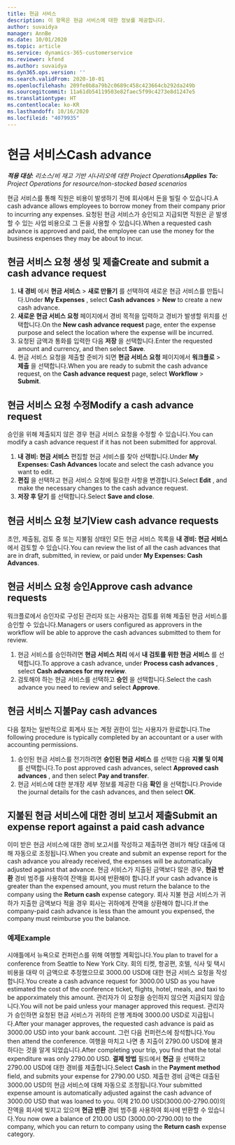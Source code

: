 ```yaml
---
title: 현금 서비스
description: 이 항목은 현금 서비스에 대한 정보를 제공합니다.
author: suvaidya
manager: AnnBe
ms.date: 10/01/2020
ms.topic: article
ms.service: dynamics-365-customerservice
ms.reviewer: kfend
ms.author: suvaidya
ms.dyn365.ops.version: ''
ms.search.validFrom: 2020-10-01
ms.openlocfilehash: 209fe0b8a79b2c0689c458c423664cb292da249b
ms.sourcegitcommit: 11a61db54119503e82faec5f99c4273e8d1247e5
ms.translationtype: HT
ms.contentlocale: ko-KR
ms.lasthandoff: 10/16/2020
ms.locfileid: "4079935"
---
```

# <a name="cash-advance"></a><span data-ttu-id="e2dfe-103">현금 서비스</span><span class="sxs-lookup"><span data-stu-id="e2dfe-103">Cash advance</span></span>

<span data-ttu-id="e2dfe-104">_**적용 대상:** 리소스/비 재고 기반 시나리오에 대한 Project Operations_</span><span class="sxs-lookup"><span data-stu-id="e2dfe-104">_**Applies To:** Project Operations for resource/non-stocked based scenarios_</span></span>

<span data-ttu-id="e2dfe-105">현금 서비스를 통해 직원은 비용이 발생하기 전에 회사에서 돈을 빌릴 수 있습니다.</span><span class="sxs-lookup"><span data-stu-id="e2dfe-105">A cash advance allows employees to borrow money from their company prior to incurring any expenses.</span></span> <span data-ttu-id="e2dfe-106">요청된 현금 서비스가 승인되고 지급되면 직원은 곧 발생할 수 있는 사업 비용으로 그 돈을 사용할 수 있습니다.</span><span class="sxs-lookup"><span data-stu-id="e2dfe-106">When a requested cash advance is approved and paid, the employee can use the money for the business expenses they may be about to incur.</span></span> 

## <a name="create-and-submit-a-cash-advance-request"></a><span data-ttu-id="e2dfe-107">현금 서비스 요청 생성 및 제출</span><span class="sxs-lookup"><span data-stu-id="e2dfe-107">Create and submit a cash advance request</span></span>

1. <span data-ttu-id="e2dfe-108">**내 경비** 에서 **현금 서비스** > **새로 만들기** 를 선택하여 새로운 현금 서비스를 만듭니다.</span><span class="sxs-lookup"><span data-stu-id="e2dfe-108">Under **My Expenses** , select **Cash advances** > **New** to create a new cash advance.</span></span> 
2. <span data-ttu-id="e2dfe-109">**새로운 현금 서비스 요청** 페이지에서 경비 목적을 입력하고 경비가 발생할 위치를 선택합니다.</span><span class="sxs-lookup"><span data-stu-id="e2dfe-109">On the **New cash advance request** page, enter the expense purpose and select the location where the expense will be incurred.</span></span>
3. <span data-ttu-id="e2dfe-110">요청된 금액과 통화를 입력한 다음 **저장** 을 선택합니다.</span><span class="sxs-lookup"><span data-stu-id="e2dfe-110">Enter the requested amount and currency, and then select **Save**.</span></span> 
4. <span data-ttu-id="e2dfe-111">현금 서비스 요청을 제출할 준비가 되면 **현금 서비스 요청** 페이지에서 **워크플로** > **제출** 을 선택합니다.</span><span class="sxs-lookup"><span data-stu-id="e2dfe-111">When you are ready to submit the cash advance request, on the **Cash advance request** page, select **Workflow** > **Submit**.</span></span>

## <a name="modify-a-cash-advance-request"></a><span data-ttu-id="e2dfe-112">현금 서비스 요청 수정</span><span class="sxs-lookup"><span data-stu-id="e2dfe-112">Modify a cash advance request</span></span>

<span data-ttu-id="e2dfe-113">승인을 위해 제출되지 않은 경우 현금 서비스 요청을 수정할 수 있습니다.</span><span class="sxs-lookup"><span data-stu-id="e2dfe-113">You can modify a cash advance request if it has not been submitted for approval.</span></span>

1. <span data-ttu-id="e2dfe-114">**내 경비: 현금 서비스** 편집할 현금 서비스를 찾아 선택합니다.</span><span class="sxs-lookup"><span data-stu-id="e2dfe-114">Under **My Expenses: Cash Advances** locate and select the cash advance you want to edit.</span></span>
2. <span data-ttu-id="e2dfe-115">**편집** 을 선택하고 현금 서비스 요청에 필요한 사항을 변경합니다.</span><span class="sxs-lookup"><span data-stu-id="e2dfe-115">Select **Edit** , and make the necessary changes to the cash advance request.</span></span> 
3. <span data-ttu-id="e2dfe-116">**저장 후 닫기** 를 선택합니다.</span><span class="sxs-lookup"><span data-stu-id="e2dfe-116">Select **Save and close**.</span></span>


## <a name="view-cash-advance-requests"></a><span data-ttu-id="e2dfe-117">현금 서비스 요청 보기</span><span class="sxs-lookup"><span data-stu-id="e2dfe-117">View cash advance requests</span></span>
<span data-ttu-id="e2dfe-118">초안, 제출됨, 검토 중 또는 지불됨 상태인 모든 현금 서비스 목록을 **내 경비: 현금 서비스** 에서 검토할 수 있습니다.</span><span class="sxs-lookup"><span data-stu-id="e2dfe-118">You can review the list of all the cash advances that are in draft, submitted, in review, or paid under **My Expenses: Cash Advances**.</span></span> 

## <a name="approve-cash-advance-requests"></a><span data-ttu-id="e2dfe-119">현금 서비스 요청 승인</span><span class="sxs-lookup"><span data-stu-id="e2dfe-119">Approve cash advance requests</span></span>

<span data-ttu-id="e2dfe-120">워크플로에서 승인자로 구성된 관리자 또는 사용자는 검토를 위해 제출된 현금 서비스를 승인할 수 있습니다.</span><span class="sxs-lookup"><span data-stu-id="e2dfe-120">Managers or users configured as approvers in the workflow will be able to approve the cash advances submitted to them for review.</span></span> 

1. <span data-ttu-id="e2dfe-121">현금 서비스를 승인하려면 **현금 서비스 처리** 에서 **내 검토를 위한 현금 서비스** 를 선택합니다.</span><span class="sxs-lookup"><span data-stu-id="e2dfe-121">To approve a cash advance, under **Process cash advances** , select **Cash advances for my review**.</span></span>
2. <span data-ttu-id="e2dfe-122">검토해야 하는 현금 서비스를 선택하고 **승인** 을 선택합니다.</span><span class="sxs-lookup"><span data-stu-id="e2dfe-122">Select the cash advance you need to review and select **Approve**.</span></span>  

## <a name="pay-cash-advances"></a><span data-ttu-id="e2dfe-123">현금 서비스 지불</span><span class="sxs-lookup"><span data-stu-id="e2dfe-123">Pay cash advances</span></span> 
<span data-ttu-id="e2dfe-124">다음 절차는 일반적으로 회계사 또는 계정 권한이 있는 사용자가 완료합니다.</span><span class="sxs-lookup"><span data-stu-id="e2dfe-124">The following procedure is typically completed by an accountant or a user with accounting permissions.</span></span>

1. <span data-ttu-id="e2dfe-125">승인된 현금 서비스를 전기하려면 **승인된 현금 서비스** 를 선택한 다음 **지불 및 이체** 를 선택합니다.</span><span class="sxs-lookup"><span data-stu-id="e2dfe-125">To post approved cash advances, select **Approved cash advances** , and then select **Pay and transfer**.</span></span>  
2. <span data-ttu-id="e2dfe-126">현금 서비스에 대한 분개장 세부 정보를 제공한 다음 **확인** 을 선택합니다.</span><span class="sxs-lookup"><span data-stu-id="e2dfe-126">Provide the journal details for the cash advances, and then select **OK**.</span></span> 

## <a name="submit-an-expense-report-against-a-paid-cash-advance"></a><span data-ttu-id="e2dfe-127">지불된 현금 서비스에 대한 경비 보고서 제출</span><span class="sxs-lookup"><span data-stu-id="e2dfe-127">Submit an expense report against a paid cash advance</span></span> 

<span data-ttu-id="e2dfe-128">이미 받은 현금 서비스에 대한 경비 보고서를 작성하고 제출하면 경비가 해당 대출에 대해 자동으로 조정됩니다.</span><span class="sxs-lookup"><span data-stu-id="e2dfe-128">When you create and submit an expense report for the cash advance you already received, the expenses will be automatically adjusted against that advance.</span></span> <span data-ttu-id="e2dfe-129">현금 서비스가 지출된 금액보다 많은 경우, **현금 반환** 경비 범주를 사용하여 잔액을 회사에 반환해야 합니다.</span><span class="sxs-lookup"><span data-stu-id="e2dfe-129">If your cash advance is greater than the expensed amount, you must return the balance to the company using the **Return cash** expense category.</span></span> <span data-ttu-id="e2dfe-130">회사 지불 현금 서비스가 귀하가 지출한 금액보다 적을 경우 회사는 귀하에게 잔액을 상환해야 합니다.</span><span class="sxs-lookup"><span data-stu-id="e2dfe-130">If the company-paid cash advance is less than the amount you expensed, the company must reimburse you the balance.</span></span> 

### <a name="example"></a><span data-ttu-id="e2dfe-131">예제</span><span class="sxs-lookup"><span data-stu-id="e2dfe-131">Example</span></span>
<span data-ttu-id="e2dfe-132">시애틀에서 뉴욕으로 컨퍼런스를 위해 여행할 계획입니다.</span><span class="sxs-lookup"><span data-stu-id="e2dfe-132">You plan to travel for a conference from Seattle to New York City.</span></span> <span data-ttu-id="e2dfe-133">회의 티켓, 항공편, 호텔, 식사 및 택시 비용을 대략 이 금액으로 추정했으므로 3000.00 USD에 대한 현금 서비스 요청을 작성합니다.</span><span class="sxs-lookup"><span data-stu-id="e2dfe-133">You create a cash advance request for 3000.00 USD as you have estimated the cost of the conference ticket, flights, hotel, meals, and taxi to be apporximately this amount.</span></span> <span data-ttu-id="e2dfe-134">관리자가 이 요청을 승인하지 않으면 지급되지 않습니다.</span><span class="sxs-lookup"><span data-stu-id="e2dfe-134">You will not be paid unless your manager approved this request.</span></span> <span data-ttu-id="e2dfe-135">관리자가 승인하면 요청된 현금 서비스가 귀하의 은행 계좌에 3000.00 USD로 지급됩니다.</span><span class="sxs-lookup"><span data-stu-id="e2dfe-135">After your manager approves, the requested cash advance is paid as 3000.00 USD into your bank account.</span></span> <span data-ttu-id="e2dfe-136">그런 다음 컨퍼런스에 참석합니다.</span><span class="sxs-lookup"><span data-stu-id="e2dfe-136">You then attend the conference.</span></span> <span data-ttu-id="e2dfe-137">여행을 마치고 나면 총 지출이 2790.00 USD에 불과하다는 것을 알게 되었습니다.</span><span class="sxs-lookup"><span data-stu-id="e2dfe-137">After completing your trip, you find that the total expenditure was only 2790.00 USD.</span></span> <span data-ttu-id="e2dfe-138">**결제 방법** 필드에서 **현금** 을 선택하고 2790.00 USD에 대한 경비를 제출합니다.</span><span class="sxs-lookup"><span data-stu-id="e2dfe-138">Select **Cash** in the **Payment method** field, and submits your expense for 2790.00 USD.</span></span> <span data-ttu-id="e2dfe-139">제출한 경비 금액은 대출된 3000.00 USD의 현금 서비스에 대해 자동으로 조정됩니다.</span><span class="sxs-lookup"><span data-stu-id="e2dfe-139">Your submitted expense amount is automatically adjusted against the cash advance of 3000.00 USD that was loaned to you.</span></span> <span data-ttu-id="e2dfe-140">이제 210.00 USD(3000.00-2790.00)의 잔액을 회사에 빚지고 있으며 **현금 반환** 경비 범주를 사용하여 회사에 반환할 수 있습니다.</span><span class="sxs-lookup"><span data-stu-id="e2dfe-140">You now owe a balance of 210.00 USD (3000.00-2790.00) to the company, which you can return to company using the **Return cash** expense category.</span></span> 
